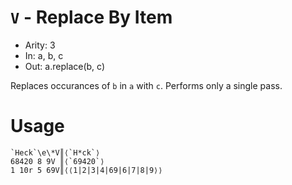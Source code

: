 # `V` - Replace By Item

- Arity: 3
- In: a, b, c
- Out: a.replace(b, c)

Replaces occurances of `b` in `a` with `c`. Performs only a single pass.

# Usage
```
`Heck`\e\*V║⟨`H*ck`⟩
68420 8 9V ║⟨`69420`⟩
1 10r 5 69V║⟨⟨1|2|3|4|69|6|7|8|9⟩⟩
```

